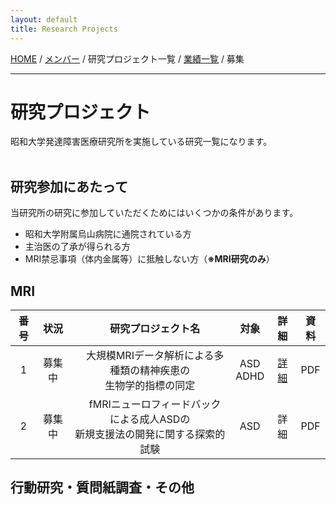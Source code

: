 ```yaml
---
layout: default
title: Research Projects
---
```

[HOME](https://middrshowa.github.io/) / [メンバー](./members.html) / 研究プロジェクト一覧 / [業績一覧](./publications.html) / 募集

---
# 研究プロジェクト
昭和大学発達障害医療研究所を実施している研究一覧になります。<br><br>
## 研究参加にあたって
当研究所の研究に参加していただくためにはいくつかの条件があります。
- 昭和大学附属烏山病院に通院されている方
- 主治医の了承が得られる方
- MRI禁忌事項（体内金属等）に抵触しない方（<b>※MRI研究のみ</b>）

## MRI

|  番号  | 状況  |　研究プロジェクト名  | 対象 | 詳細 | 資料 | 
| :-------------: | :-------------: | :-------------: | :-------------: | :-------------: | :-------------: |
|  1  |  募集中 |　大規模MRIデータ解析による多種類の精神疾患の<br>生物学的指標の同定  | ASD<br>ADHD | [詳細](./01.html) | PDF |
|  2  |  募集中 |　fMRIニューロフィードバックによる成人ASDの<br>新規支援法の開発に関する探索的試験 | ASD | 詳細 | PDF | 


## 行動研究・質問紙調査・その他
